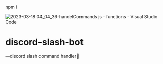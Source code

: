 npm i


![2023-03-18 04_04_36-handelCommands js - functions - Visual Studio Code](https://user-images.githubusercontent.com/123509083/226073709-fd891e3d-e56b-42cc-b87c-bfbd0fd3260b.png)



# discord-slash-bot
—discord slash command handler🌙
